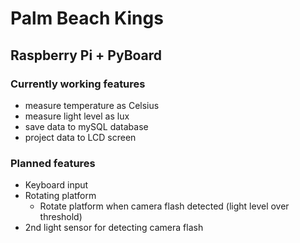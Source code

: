 # Palm Beach Kings
## Raspberry Pi + PyBoard

### Currently working features
* measure temperature as Celsius
* measure light level as lux
* save data to mySQL database
* project data to LCD screen

### Planned features
* Keyboard input
* Rotating platform
  * Rotate platform when camera flash detected (light level over threshold)
* 2nd light sensor for detecting camera flash
